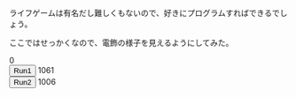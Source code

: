ライフゲームは有名だし難しくもないので、好きにプログラムすればできるでしょう。

ここではせっかくなので、電飾の様子を見えるようにしてみた。

<div>
<canvas id="canvas" width="100" height="100" style="width:400px; height:400px; image-rendering: pixelated">
</canvas>
</div>
<div id="counter">
0
</div>
<button onclick="run(false)">Run1</button> 1061 <br/>
<button onclick="run(true)">Run2</button> 1006
<script>
let lights;
let isPart2 = false;
let count;
let canvas, ctx, imageData;
let tickhandler;
class Cell {
    x; y; pos;
    z = 0;
    z1 = 0;
    constructor(x, y) { this.x = x; this.y = y; this.pos = y*400+x*4-404; }
    pull() {
        const x = this.x, y = this.y;
        if (isPart2 && (x == 1 || x == 100) && (y == 1 || y == 100)) {
            this.z1 = 1;
            return;
        }
        var v = lights[y-1][x-1].z + lights[y][x-1].z + lights[y+1][x-1].z +
                lights[y-1][x  ].z                    + lights[y+1][x  ].z +
                lights[y-1][x+1].z + lights[y][x+1].z + lights[y+1][x+1].z;
        if (this.z) {
            this.z1 = (v == 2 || v == 3) ? 1 : 0;
        } else {
            this.z1 = (v == 3) ? 1 : 0;
        }
    }
    push(imageData) {
        this.z = this.z1;
        const c = this.z ? 0 : 255;
        imageData.data[this.pos] = c;
        imageData.data[this.pos+1] = c;
        imageData.data[this.pos+2] = c;
    }
}
function initialize() {
    let y = -1, x;
    lights = new Array(102).fill(0).map(() => {
        y++; x=0;
        return new Array(102).fill(0).map(() => new Cell(x++,y));
    });
    var src = document.getElementById("input.txt").innerText.split("\n");
    for (y=1; y<=100; y++) {
        for (x=1; x<=100; x++) {
            lights[y][x].z = (src[y].charAt(x-1) == "#") ? 1 : 0;
        }
    }
    if (isPart2) {
        lights[1][1].z = lights[1][100].z = lights[100][1].z = lights[100][100].z = 1;
    }
    count = 0;
    canvas = document.getElementById("canvas");
    ctx = canvas.getContext('2d');
    imageData = ctx.createImageData(100, 100);
    imageData.data.fill(255);
}
function step() {
    for (var y=1; y<=100; y++) {
        for (var x=1; x<=100; x++) {
            lights[y][x].pull();
        }
    }
    for (var y=1; y<=100; y++) {
        for (var x=1; x<=100; x++) {
            lights[y][x].push(imageData);
        }
    }
    ctx.putImageData(imageData, 0, 0);
    count++;
    var n = countLights();
    document.getElementById("counter").innerText = "" + count + " " + n;
}
function countLights() {
    var s = 0;
    for (var y=1; y<=100; y++) {
        for (var x=1; x<=100; x++) {
            s += lights[y][x].z;
        }
    }
    return s;
}
function run(mode) {
    isPart2 = mode;
    initialize();
    tickhandler = window.setInterval(tickstep, 200);
}
function tickstep() {
    step();
    if (count == 100) { window.clearInterval(tickhandler)};
}
</script>
<div id="input.txt" style="display: none">
#..####.##..#...#..#...#...###.#.#.#..#....#.##..#...##...#..#.....##..#####....#.##..##....##.#....
.#..#..#..#.###...##..#.##.....#...#..##....#####.##............####.#..######..#.#.##.#...#..#...##
#.....##.##.##.#..##.#..###...#.#.#..##..###.####.####.#.####.#...##.#..###.........#.###...#....###
#.###..#######..##..#.....##.#.#.###.#.##..#.##..##.##.#.##...###.#...#.#####.#.##..#.#####..#.#####
#.##.##.###.##..###.#.##.##...##.#.#..##..###.########.#.####..####...#####...#..#...##....##.##.##.
..#.#.#.#..#.#.###....###...#...#.##..####.###.....#.####.###.###.#......#.#.###..#..#.#....#.#####.
...#.###.#....#.###...#.#.#...#...#.#####....#....#...#####..#..#.#..######..#.##.#.##.#..###.#...##
.###...#...#.#..#.#.####.#...#.....##...###.#....#..##.###....#.##....###..#.#####...###.#.##.####..
#.#....##.#.....#####.#.##..#######.#.####..###.##.#####.##.#...###...#.#...###..#...#.#.###.###.###
...##.##.....##..#.##...#.#...#...#.#####.#...#.#.#.#####.##.#...#.#..##.##..#...#....####..###.###.
#..#....######...#...###.#....#####....#.#.#....#....#.#######.#####..#....#....#.##..#.##.###..#...
#####.#.######.#.#####.#..##..##..####..#....#...#######....##..##.#..###..###.###..###...#...######
#...##..##...###....##..##.##..#.#.#.#....##.#.......###..###..###...###..##.##.##.#.#.#..#.#..#..#.
..###....##.###..#.#..########...###...##..#######....##..###..#####.##.#....###..##.##.##.#...##.#.
###..#.#..#.#.##.##...##.....#..###.#..##.##.#....##.#.######..##..#.#.##.###...#..####...#.#..#.###
.######....#..##..#.####.##..#.#..#.#..#....#..##.#..#.#...####..#....#.####.#.###.#...####.#...#.#.
#.######.##..###.###..#..###.#...#..#...#...###.##....#.#......#...#.##.#.###..#.#####.#.#..###..#.#
...#..#...####..###.########.....###.###.#..##.##....######..#..#.....#.##.##.#..##..#..##...#..#..#
#..#..##..#.#.########.##.#.####..#.#####.#.###.##....###..##..#.#.###..#.##..##.##.####...######.##
.######.###....#...##...#..#....##..#.#...###.######.##...#....##.##.#.#.##..#...###.###.#....#..##.
####.#.##..##.##.###...#.###.##..##....###..####.##..#.#.##..###.#..##...####...#..####.#.#..##...#.
.#.#..#.....##...#..#...#.#...#.#.##..#....#..#......#####.#######....#.#..#..###..##.#.########..##
.##.#..#..##..#..####.#...####...#...#..##.#..###.#..######..#.#...###.##...#..#####..##.#..##.#.##.
.###..##.##.##....###.###..#.#...##.#.#...#.#######.####..#..###.#######.#...#.#...#.##...#..####..#
##.########..#..#....#.###..##.##.#.##.#..#......####..##.##.#..####..#####..#.....#####.###..#.#.#.
.#..####..##.#.#..#####.##..#..#.#....#.#####.#####...######........##.##..##.#.#.###..#.#.#.#..##.#
.##..##..#.######..###....#.#.###.#........#..###..#.########.....#.##...#.....#..#...##...#..#.###.
##.##.#..####....####.#######.....#.#.#...#.######.#.....####.####...###..####.##.##....###..#..#...
#.#..####...#......#...###...##....##.#######..#.###.#...###.##.##...####..#.####..#......##..#####.
.#.#...##...#....#.####.##.....#....#.#.#######..###.#.....#.....####...##...#.#.##.####..##.###.#.#
####.#.#.####...#...####.#.....#.#######.#.......####......###..###.#...######..#.##.#.##..#..##..##
..##.###..#..####..####.......######.##..#.....##.##...##.##......#.###..###...#.##.#####.#.######.#
.###..####.###..#..#.......#.##...##...##.######.....#..####.#......#.#...#...#...###...#.#.##..####
.####....##.##.#.....##.###.####.#.......#.......#.#..#.#.#.....###.#.#####.#..#.#.#####.#####.###.#
.##.#.###.#####..#..#....###.#.#.#..#..###..##..####..##.###....#..####.####.#..###.#..######.######
####.#.....##..###....#.....#.##.#.##..##..########.#####..###.####....##.....######.#.#.##.......#.
#.#.##.....#.....##.###.#..#.##.##....#..##....##.#.###.##.#..#..##.##.###.#..##.###...##..###.#####
#.###.#.#.#.#.#.#.#...#..#.###..####.##...#..####.###....#..#..##.#....####..##.##....#.#.##.##....#
...######....#..####...#.#..#.#.#..#.##.#.#.......#..#......##..#...#..#..##...##.#...#.#.#...##.##.
.#####..#...####....#..###..##....#####..###.#.#...###..###.###..##...#......#...#...#.#.#...#.##..#
......#####.#...#.#.#.##..#.###..##..#.#...###..###....##..#####..#######.#..#.###....###...##.#..#.
..##.########.##..#....##.#...##.##.#.#..#.##..#.#.#.##....#.#.#.#.##....##....#....#####.##..#.##.#
####...#....##.#.###......##.##.#..##...#..#####..#.#....##..#####...#.#.##...#.####.####..##.######
.##.###.##.#...#.#....###.#######...##...##..#..##.###.#.####..#..###......#.#.##.#.#....#..##...#..
.#.###.#.###.###.#.##.#..#......####.##...#..##.#..####.....#...#.###.##.##.#..#.##..#.###......#..#
...##.####......#.#.#..###..#....###....#.##.#####..#..#..#...#.#.###...#.#.#.##....###.####..###.#.
##..#.#.#.#....####...#.##.###..####....#..#####.######..#.##.##..#####.#.....#.#...##.#.##.##.#.#..
#..##.#.#.#.###.#.#.###...#.#...##..#..#.#.#.##..###...#..##.#..#.#.#..#.....#.######.#.###..###.#..
....#.#.##.###.##...#.##.#....#..##.#..##...#...#.##.####...##..####.#.........#..##..#...#...##.#..
.##.......##...###.##.#.##.###.##.#..#..#..####...#...#....#####...###..##..#..#..##...#....#..#####
..####..#...#...#..###....##.#.#####..#..#.....#......#...#.......##....####...##....##.##.#.#####.#
##.#.#.#..##..##..#.####.##.##.###.#...###.#....#.....#.###...#######..###.####.###.####.##...##.#..
..#.#...##.#....#..#..##.####.....#.#.#...#..#..###.#..###.#####.#.#####.#.#.#.#.###.##.###..#....##
.###.#...#....###..#...####....####..#.##..#..##.###..#.#.#.#..#...###.#.#...#......#...#.##.##.#...
..####.####.##.#.##....#...##....#..#....#..###..#...#..###.#####.....#####..##.#.#.#.#.#.##.####...
...##.#.##.####..##.###..#.#.#.#.#.#.#..###...#.##..#.####.##...#.#.##......###..#...###....#.#.###.
##...##..#.#.##..#.#.#....#.####.......#.#.#######.#..#....#.###.#...###.##....###.#.#..#.#.##.####.
...##.......######.....##....#...#..#.##.###.#..#.##.###.#.###.#.#.#...#.#...##.##.##..#.##########.
###..#....#.#.....#....###.#...##.......##.#.#..#.#...########......###..##.#..#..####.##..####...#.
......##.###.#.###.....#..#...#.#......##....#....#........#..#...##.##.....#...##.##.........##....
.##.##.#.#...#....######..##....##..##.#.#.##.#.##..##...#..###......##......#.#....#.#.#.......###.
.......#.##..##.#...#.##..#..#####.#..#.######.........###.#####.####.#...##...........##...##..####
#......#.#..#...#...##..#.#.###.##.##.#.#..#.###.##.#..###..#.###..#...###.##..###..#...#..###...#..
####.##..#####..####.#...#..#..###..##.#.#...#...#...#.##.####.##.###....###...#.#.#..####.######.##
.....#..####...#.#.#.####..####..##.###......#.....########.#...#.#..#..#...#.###..##.#####..###.###
.#######.#.##..###.#...###.#####............##.###...#.##.#.##..##.#.#..#.######..######..#..#..####
...##..#.####...#..#.#.##.#....#.####..#..###.###..#.#...#....##.##.#......##..##..#.#.#.###..#..#..
........#...#.##.#.#..#....####....#.##...###..####...###.#.#..######..###..##.#####.###.###.#.#...#
##......##.#..###.####.##.#.###.#.......#.##..####..#.###.##..##..##...##...#.###...#.#..#..#.#####.
##..#.#.....##.####.#..##.#.##.#.#...#...#.#...####.#.#.##...##....##.###..###.####.#...#.###..#####
.#####.####.####.####.#.##.##......###....###.####...###...#...#..#.##.#.#####.###..##.#..###...##..
.#...#..##...##...#....#.#.#..##..#.##..#.###.#.###..###.#.#.###.#....#######.####.##..#..#...####..
..##.##..#.##..#.#.###..#.##.########...####.#.###.##..#..###.###...##..##.#..#.######.##.#....###.#
##.#####.###.##.#.##.##.##.###..##..##..#.#.#.#.####..#......#.#.#.#.#.#.##...#####.####...#.#...#.#
.#..###..##.#####.#.##.#..##...##..##...#####.#.####..#...##.....######.#.#...##.#..#######.###.###.
#.#..##.#.#####.#.#.....###.###.#..##.#####....#.###.##.##.#.#..##..#.#....#######.###.#.#.....#.###
....###...#.###.####....###.....##....#####.##.###.###.##.##.##.#..###..######...####.#.#..####..#..
###.....#..####..#.####..#..#...##.##..##.######.####.....#...##....#..#.##.#####..###.##.#.####...#
.##.##.#...#..####...##.##.###...#...#..#.#.#####.....####...#.#.#..#.####...####.#...###.#......###
###.##....#.#.#...#.###....####..##...##.##.##.#..#...####..#..#..##...#####.####.####...##.#..###.#
..####.....##..###.#.#.###.########..#...#.##..#.#.#.......#.##.#..#...####.##.#..#.######..#.#...#.
#.#.##.#.#.##.#....##......##......#######.#..#.##...##..#.#.###...#.#..#..###...#..###.....##.....#
..#.##.#.##.#.##..##.....#.#..#.#..#...##..#..#.#....###.#####....####.####..#####.##.###...#..###.#
#....#.###..#..########.###..#.#.#.##...##.#..##.###..#..#..#.#.##..###...###.#.##..#.##.#..#.#.####
#.......#######......#...#...##.##...###.#....##.#..#....####.#.##.###...#.#####...##.###........##.
.##.####.....###.##......####.###.########..#.####..#.##.#.####.....#...#.##....#######.##..#......#
#.#.##.##....##..##.#.###..#.##.#..#..#.#..##.....###..###.##.##.####.##.#.#.##...####..#.#..##.#.#.
...##.#.#.#...###.#.......#.#.....#.#...##....##.##.##.####...#.#..#..#..#.#.##.#..#.#.#....###..#.#
....#.#.###.#####.##..###..##..#...#.##.#......##.####.#..####.#.##..####.#.#...##..#####..##.#.#...
..###.#.##..#....#..#.#.....##.#####..##....#.#...#.##..##.#.#..#...##.##..##..##....#...#..#..#..##
##.#.##.#...#.###.##.##.##.##..##.##...#..##.#..#######.#..#...#.#.##..#....##.#..####.###........#.
.##.#..#.....#####..##.#.#.#.#..###.#######.###.###....##....#.#.#.###....###.#..#.#....#.#..###...#
...###.#.#.###..#...#..###.######..##.#.#..#...####.#####.##..#..###...#..#..#..###..##.#.#...#.###.
#......#.#..#..##.##.#.##.#.###.#.##.#.#..#....#.##..#..##..##.#.#.#....##.###.###.####.#.#####...##
...#.##..#.######.......#.#.###.....#####....##.#.#.###........#.#.###.#.#########.##.##.#..##..#...
##..###..###....####.##.##..##.###....####..##...####.####..####..###.####..##.#...###.#####.##.##.#
###...##.#.#.#####..#..#####...##.#...#.#.###.#..##..###.##.#.#.....####.##.#..##.###.#...##.##...##
...#.#.##.##..##....#..#.#####.##.###..#.#.#........####.###.##....##....####..#.#....#.#.#.###..#.#
..#.#.#.#.###...#....##..######.##....#.#.##..###..#.#.###..#.##..#.#.###......#..#..#.####..#...##.
.....####.#.....###.#.##.#..##.#..###.#####.#..##...###.#..###..#..##....###.#..##.#..#.##.#..#...##
</div>
